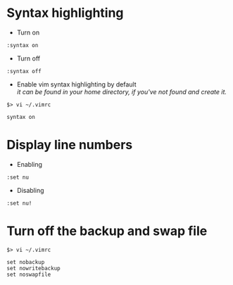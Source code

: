 # Syntax highlighting
* Turn on
```
:syntax on
```
* Turn off
```
:syntax off
```
* Enable vim syntax highlighting by default  
_it can be found in your home directory, if you've not found and create it._
```
$> vi ~/.vimrc

syntax on
```


#	Display line numbers
* Enabling
```
:set nu
```
* Disabling
```
:set nu!
```


# Turn off the backup and swap file
```
$> vi ~/.vimrc

set nobackup
set nowritebackup
set noswapfile
```
